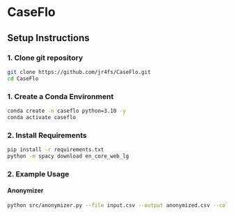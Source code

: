 # CaseFlo


## Setup Instructions

### 1. Clone git repository

```bash
git clone https://github.com/jr4fs/CaseFlo.git
cd CaseFlo
```

### 1. Create a Conda Environment

```bash
conda create -n caseflo python=3.10 -y
conda activate caseflo
```
### 2. Install Requirements
```bash
pip install -r requirements.txt
python -m spacy download en_core_web_lg
```
### 2. Example Usage
#### Anonymizer
```bash
python src/anonymizer.py --file input.csv --output anonymized.csv --column <name of column with text to anonymize>
```